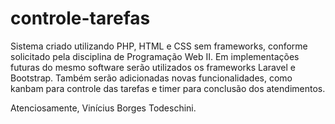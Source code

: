 # controle-tarefas
Sistema criado utilizando PHP, HTML e CSS sem frameworks, conforme solicitado pela disciplina de Programação Web II.
Em implementações futuras do mesmo software serão utilizados os frameworks Laravel e Bootstrap. Também serão adicionadas novas funcionalidades, como kanbam para controle das tarefas e timer para conclusão dos atendimentos.

Atenciosamente,
Vinícius Borges Todeschini.
